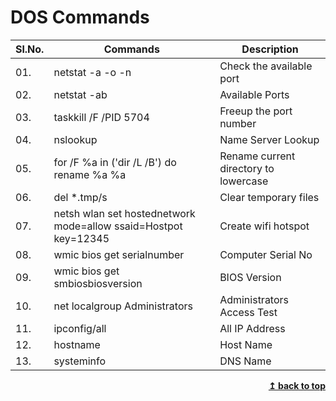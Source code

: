 # DOS Commands

|Sl.No.| Commands                     | Description                       |
|------|------------------------------|-----------------------------------|
| 01.  |netstat -a -o -n              | Check the available port          |
| 02.  |netstat -ab	                  | Available Ports |
| 03.  |taskkill /F /PID 5704         | Freeup the port number            |
| 04.  |nslookup                      | Name Server Lookup                |
| 05.  |for /F %a in ('dir /L /B') do rename %a %a | Rename current directory to lowercase |
| 06.  |del *.tmp/s                   | Clear temporary files |
| 07.  |netsh wlan set hostednetwork mode=allow ssaid=Hostpot key=12345 | Create wifi hotspot |
| 08.  |wmic bios get serialnumber    | Computer Serial No |
| 09.  |wmic bios get smbiosbiosversion | BIOS Version |
| 10.  |net localgroup Administrators | Administrators Access Test |
| 11.  |ipconfig/all                  | All IP Address |
| 12.  |hostname                      | Host Name |
| 13.  |systeminfo                    | DNS Name |

<div align="right">
    <b><a href="#">↥ back to top</a></b>
</div>
